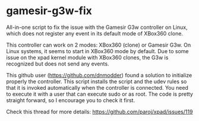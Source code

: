# gamesir-g3w-fix

All-in-one script to fix the issue with the Gamesir G3w controller on Linux, which does not register any event in its default mode of XBox360 clone.

This controller can work on 2 modes: XBox360 (clone) or Gamesir G3w. On Linux systems, it seems to start in XBox360 mode by default. Due to some issue on the xpad kernel module with XBox360 clones, the G3w is recognized but does not send any events.

This github user (https://github.com/dnmodder) found a solution to initialize properly the controller. 
This script installs the script and the udev rules so that it is invoked automatically when the controller is connected.
You need to execute it with a user that can execute sudo or as root. The code is pretty straight forward, so I encourage you to check it first.

Check this thread for more details: https://github.com/paroj/xpad/issues/119
